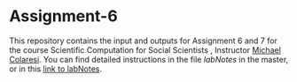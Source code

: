 # Assignment-6
This repository contains the input and outputs for Assignment 6 and 7 for the course Scientific Computation for Social Scientists , Instructor [Michael Colaresi](https://github.com/colaresi).
You can find detailed instructions in the file _labNotes_ in the master, or in this [link to labNotes](https://github.com/gonzalezrostani/Assignment-6/blob/master/labNotes.md). 
